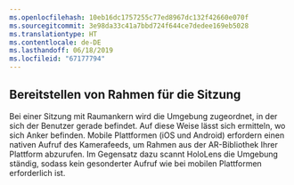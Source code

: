 ```yaml
---
ms.openlocfilehash: 10eb16dc1757255c77ed8967dc132f42660e070f
ms.sourcegitcommit: 3e98da33c41a7bbd724f644ce7dedee169eb5028
ms.translationtype: HT
ms.contentlocale: de-DE
ms.lasthandoff: 06/18/2019
ms.locfileid: "67177794"
---
```

## <a name="provide-frames-to-the-session"></a>Bereitstellen von Rahmen für die Sitzung

Bei einer Sitzung mit Raumankern wird die Umgebung zugeordnet, in der sich der Benutzer gerade befindet. Auf diese Weise lässt sich ermitteln, wo sich Anker befinden. Mobile Plattformen (iOS und Android) erfordern einen nativen Aufruf des Kamerafeeds, um Rahmen aus der AR-Bibliothek Ihrer Plattform abzurufen. Im Gegensatz dazu scannt HoloLens die Umgebung ständig, sodass kein gesonderter Aufruf wie bei mobilen Plattformen erforderlich ist.
